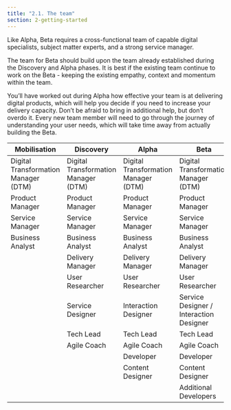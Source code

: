 ```yaml
---
title: "2.1. The team"
section: 2-getting-started
---
```


Like Alpha, Beta requires a cross-functional team of capable digital specialists, subject matter experts, and a strong service manager.

The team for Beta should build upon the team already established during the Discovery and Alpha phases. It is best if the existing team continue to work on the Beta - keeping the existing empathy, context and momentum within the team.

You’ll have worked out during Alpha how effective your team is at delivering digital products, which will help you decide if you need to increase your delivery capacity. 
Don’t be afraid to bring in additional help, but don’t overdo it. Every new team member will need to go through the journey of understanding your user needs, which will take time away from actually building the Beta.

<table>
	<thead>
	<tr>
		<th>Mobilisation</th> <th>Discovery</th> <th>Alpha</th> <th>Beta</th>
	</tr>
	</thead>
	<tbody>
	<tr>
		<td>Digital Transformation Manager (DTM)</td> <td>Digital Transformation Manager (DTM)</td> <td>Digital Transformation Manager (DTM)</td> <td>Digital Transformation Manager (DTM)</td>
	</tr>
	<tr>
		<td>Product Manager</td> <td>Product Manager</td> <td>Product Manager</td> <td>Product Manager</td>
	</tr>
	<tr>
		<td>Service Manager</td> <td>Service Manager</td> <td>Service Manager</td> <td>Service Manager</td>
	</tr>
	<tr>
		<td>Business Analyst</td> <td>Business Analyst</td> <td>Business Analyst</td> <td>Business Analyst</td>
	</tr>
	<tr>
		<td></td> <td>Delivery Manager</td> <td>Delivery Manager</td> <td>Delivery Manager</td>
	</tr>
	<tr>
		<td></td> <td>User Researcher</td> <td>User Researcher</td> <td>User Researcher</td>
	</tr>
	<tr>
		<td></td> <td>Service Designer</td> <td>Interaction Designer</td> <td>Service Designer / Interaction Designer</td>
	</tr>
	<tr>
		<td></td> <td>Tech Lead</td> <td>Tech Lead</td> <td>Tech Lead</td>
	</tr>
	<tr>
		<td></td> <td>Agile Coach</td> <td>Agile Coach</td> <td>Agile Coach</td>
	</tr>
	<tr>
		<td></td> <td></td> <td>Developer</td> <td>Developer</td>
	</tr>
	<tr>
		<td></td> <td></td> <td>Content Designer</td> <td>Content Designer</td>
	</tr>
	<tr>
		<td></td> <td></td> <td></td> <td>Additional Developers</td>
	</tr>
	</tbody>
</table>

